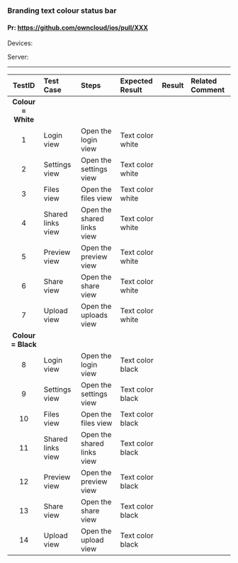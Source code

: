 ###  Branding text colour status bar 

#### Pr: https://github.com/owncloud/ios/pull/XXX 

Devices:

Server:

---

 
| TestID | Test Case | Steps | Expected Result | Result | Related Comment |
| :----: | :-------- | :---- | :-------------- | :----: | :------ |
|**Colour = White**||||||
| 1 | Login view   |  Open the login view | Text color white |  |  |
| 2 | Settings view   |  Open the settings view | Text color white |  |  |
| 3 | Files view   |  Open the files view | Text color white |  |  |
| 4 | Shared links view   |  Open the shared links view | Text color white |  |  |
| 5 | Preview view   |  Open the preview view | Text color white |  |  |
| 6 | Share view   |  Open the share view | Text color white |  |  |
| 7 | Upload view   |  Open the uploads view | Text color white |  |  |
|**Colour = Black**||||||
| 8 | Login view   |  Open the login view | Text color black |  |  |
| 9 | Settings view   |  Open the settings view | Text color black |  |  |
| 10 | Files view   |  Open the files view | Text color black |  |  |
| 11 | Shared links view   |  Open the shared links view | Text color black |  |  |
| 12 | Preview view   |  Open the preview view | Text color black |  |  |
| 13 | Share view   |  Open the share view | Text color black |  |  |
| 14 | Upload view   |  Open the upload view | Text color black |  |  |

